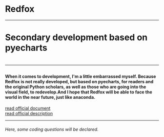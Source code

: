 # Redfox
<hr>
<h1> Secondary development based on pyecharts<h1>
<hr>
<h4> When it comes to development, I'm a little embarrassed myself.
Because Redfox is not really developed, but based on pyecharts, for readers and the original Python scholars, as well as those who are going into the visual field, to redevelop.And I hope that Redfox will be able to face the world in the near future, just like anaconda.
</h4>
<div>
  <a href="https://github.com/pyecharts/pyecharts//">read official document</a><br>
  <a href="http://pyecharts.org/#/"> read official description</a>
</div>
<hr>
<h6>Here, some coding questions will be declared.<h6>

